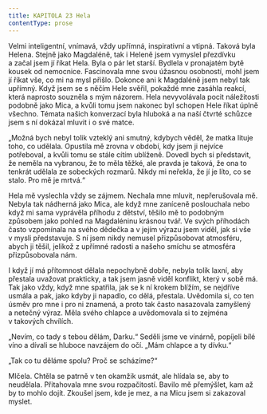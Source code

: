 ```yaml
---
title: KAPITOLA 23 Hela
contentType: prose
---
```


<section>

Velmi inteligentní, vnímavá, vždy upřímná, inspirativní a vtipná. Taková byla Helena. Stejně jako Magdaléně, tak i Heleně jsem vymyslel přezdívku a začal jsem jí říkat Hela. Byla o pár let starší. Bydlela v pronajatém bytě kousek od nemocnice. Fascinovala mne svou úžasnou osobností, mohl jsem jí říkat vše, co mi na mysl přišlo. Dokonce ani k Magdaléně jsem nebyl tak upřímný. Když jsem se s něčím Hele svěřil, pokaždé mne zasáhla reakcí, která naprosto souzněla s mým názorem. Hela nevyvolávala pocit náležitosti podobně jako Mica, a kvůli tomu jsem nakonec byl schopen Hele říkat úplně všechno. Témata našich konverzací byla hluboká a na naší čtvrté schůzce jsem s ní dokázal mluvit i o své matce.

„Možná bych nebyl tolik vzteklý ani smutný, kdybych věděl, že matka lituje toho, co udělala. Opustila mě zrovna v období, kdy jsem ji nejvíce potřeboval, a kvůli tomu se stále cítím ublíženě. Dovedl bych si představit, že neměla na vybranou, že to měla těžké, ale pravda je taková, že ona to tenkrát udělala ze sobeckých rozmarů. Nikdy mi neřekla, že jí je líto, co se stalo. Pro mě je mrtvá.“

Hela mě vyslechla vždy se zájmem. Nechala mne mluvit, nepřerušovala mě. Nebyla tak nádherná jako Mica, ale když mne zaníceně poslouchala nebo když mi sama vyprávěla příhodu z dětství, těšilo mě to podobným způsobem jako pohled na Magdaléninu krásnou tvář. Ve svých příhodách často vzpomínala na svého dědečka a v jejím výrazu jsem viděl, jak si vše v mysli představuje. S ní jsem nikdy nemusel přizpůsobovat atmosféru, abych ji těšil, jelikož z upřímné radosti a našeho smíchu se atmosféra přizpůsobovala nám.

I když jí má přítomnost dělala nepochybně dobře, nebyla tolik lax­ní, aby přestala uvažovat prakticky, a tak jsem jasně viděl konflikt, který v sobě má. Tak jako vždy, když mne spatřila, jak se k ní krokem blížím, se nejdříve usmála a pak, jako kdyby ji napadlo, co dělá, přestala. Uvědomila si, co ten úsměv pro mne i pro ni znamená, a proto tak často nasazovala zamyšlený a netečný výraz. Měla svého chlapce a uvědomovala si to zejména v takových chvílích.

„Nevím, co tady s tebou dělám, Darku.“ Seděli jsme ve vinárně, popíjeli bílé víno a dívali se hluboce navzájem do očí. „Mám chlapce a ty dívku.“

„Tak co tu děláme spolu? Proč se scházíme?“

Mlčela. Chtěla se patrně v ten okamžik usmát, ale hlídala se, aby to neudělala. Přitahovala mne svou rozpačitostí. Bavilo mě přemýšlet, kam až by to mohlo dojít. Zkoušel jsem, kde je mez, a na Micu jsem si zakazoval myslet.

</section>
